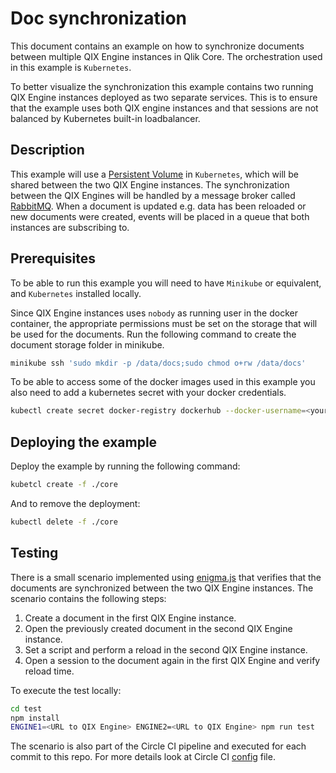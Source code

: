 # Doc synchronization

This document contains an example on how to synchronize documents between multiple QIX Engine instances in Qlik Core.
The orchestration used in this example is `Kubernetes`.

To better visualize the synchronization this example contains two running QIX Engine instances deployed as two separate services.
This is to ensure that the example uses both QIX engine instances and that sessions are not balanced by Kubernetes built-in loadbalancer.

## Description

This example will use a [Persistent Volume](https://kubernetes.io/docs/concepts/storage/persistent-volumes/) in `Kubernetes`,
which will be shared between the two QIX Engine instances. The synchronization between the QIX Engines will be handled by a message
broker called [RabbitMQ](https://www.rabbitmq.com/). When a document is updated e.g. data has been reloaded or new documents were created,
events will be placed in a queue that both instances are subscribing to.

## Prerequisites

To be able to run this example you will need to have `Minikube` or equivalent, and `Kubernetes` installed locally.

Since QIX Engine instances uses `nobody` as running user in the docker container,
the appropriate permissions must be set on the storage that will be used for the documents.
Run the following command to create the document storage folder in minikube.

```sh
minikube ssh 'sudo mkdir -p /data/docs;sudo chmod o+rw /data/docs'
```

To be able to access some of the docker images used in this example you also need to add a kubernetes secret with your docker credentials.

```sh
kubectl create secret docker-registry dockerhub --docker-username=<your-name> --docker-password=<your-password> --docker-email=<your-email>
```

## Deploying the example

Deploy the example by running the following command:

```sh
kubetcl create -f ./core
```

And to remove the deployment:

```sh
kubectl delete -f ./core
```

## Testing

There is a small scenario implemented using [enigma.js](https://github.com/qlik-oss/enigma.js/) that verifies that the documents are
synchronized between the two QIX Engine instances. The scenario contains the following steps:

1. Create a document in the first QIX Engine instance.
1. Open the previously created document in the second QIX Engine instance.
1. Set a script and perform a reload in the second QIX Engine instance.
1. Open a session to the document again in the first QIX Engine and verify reload time.

To execute the test locally:

```sh
cd test
npm install
ENGINE1=<URL to QIX Engine> ENGINE2=<URL to QIX Engine> npm run test
```

The scenario is also part of the Circle CI pipeline and executed for each commit to this repo. For more details look at Circle CI [config](./.circle/config.yml) file.
